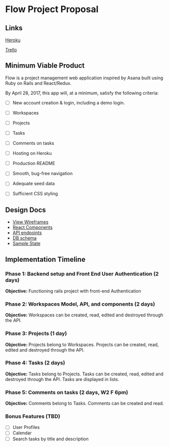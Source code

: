 # Flow Project Proposal

## Links

[Heroku](http://herokuapp.com/)

[Trello](https://trello.com/b/P8Ea4Lql/flow)

## Minimum Viable Product

Flow is a project management web application inspired by Asana built using Ruby on Rails and React/Redux.

By April 28, 2017, this app will, at a minimum, satisfy the following criteria:


- [ ] New account creation & login, including a demo login.
- [ ] Workspaces
- [ ] Projects
- [ ] Tasks
- [ ] Comments on tasks
- [ ] Hosting on Heroku
- [ ] Production README
- [ ] Smooth, bug-free navigation
- [ ] Adequate seed data
- [ ] Sufficient CSS styling


## Design Docs
* [View Wireframes][wireframes]
* [React Components][components]
* [API endpoints][api-endpoints]
* [DB schema][schema]
* [Sample State][sample-state]

[wireframes]: ./wireframes
[components]: ./component-hierarchy.md
[sample-state]: ./sample-state.md
[api-endpoints]: ./api-endpoints.md
[schema]: ./schema.md

## Implementation Timeline

### Phase 1: Backend setup and Front End User Authentication (2 days)

**Objective:** Functioning rails project with front-end Authentication

### Phase 2: Workspaces Model, API, and components (2 days)

**Objective:** Workspaces can be created, read, edited and destroyed through
the API.

### Phase 3: Projects (1 day)

**Objective:** Projects belong to Workspaces. Projects can be created, read,
edited and destroyed through the API.

### Phase 4: Tasks (2 days)

**Objective:** Tasks belong to Projects. Tasks can be created, read, edited and destroyed through
the API. Tasks are displayed in lists.

### Phase 5: Comments on tasks (2 days, W2 F 6pm)

**Objective:** Comments belong to Tasks. Comments can be created and read.

### Bonus Features (TBD)
- [ ] User Profiles
- [ ] Calendar
- [ ] Search tasks by title and description
